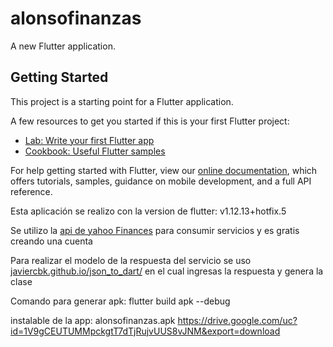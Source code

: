 # alonsofinanzas

A new Flutter application.

## Getting Started

This project is a starting point for a Flutter application.

A few resources to get you started if this is your first Flutter project:

- [Lab: Write your first Flutter app](https://flutter.dev/docs/get-started/codelab)
- [Cookbook: Useful Flutter samples](https://flutter.dev/docs/cookbook)

For help getting started with Flutter, view our
[online documentation](https://flutter.dev/docs), which offers tutorials,
samples, guidance on mobile development, and a full API reference.


Esta aplicación se realizo con la version de flutter:  v1.12.13+hotfix.5

Se utilizo la [api de yahoo Finances](https://www.yahoofinanceapi.com/) para consumir servicios y es gratis creando una cuenta

Para realizar el modelo de la respuesta del servicio se uso [javiercbk.github.io/json_to_dart/]( https://javiercbk.github.io/json_to_dart/) en el cual ingresas la respuesta y genera la clase

Comando para generar apk:
flutter build apk --debug

instalable de la app: 
alonsofinanzas.apk https://drive.google.com/uc?id=1V9gCEUTUMMpckgtT7dTjRujvUUS8vJNM&export=download
